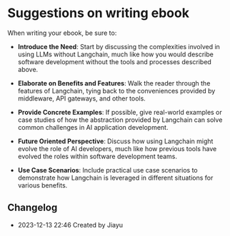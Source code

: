 # Suggestions on writing ebook

When writing your ebook, be sure to:

- **Introduce the Need**: Start by discussing the complexities involved in using LLMs without Langchain, much like how you would describe software development without the tools and processes described above.

- **Elaborate on Benefits and Features**: Walk the reader through the features of Langchain, tying back to the conveniences provided by middleware, API gateways, and other tools.

- **Provide Concrete Examples**: If possible, give real-world examples or case studies of how the abstraction provided by Langchain can solve common challenges in AI application development.

- **Future Oriented Perspective**: Discuss how using Langchain might evolve the role of AI developers, much like how previous tools have evolved the roles within software development teams.

- **Use Case Scenarios**: Include practical use case scenarios to demonstrate how Langchain is leveraged in different situations for various benefits.

## Changelog

- 2023-12-13 22:46 Created by Jiayu